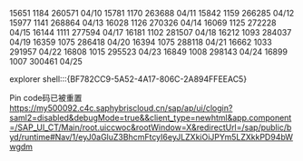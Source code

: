 
15651  1184 260571 04/10
15781  1170 263688 04/11
15842  1159 266285 04/12
15977  1141 268864 04/13
16028  1126 270326 04/14
16069  1125 272228 04/15
16144  1111 277594 04/17
16181  1102 281507 04/18
16212  1093 284037 04/19
16359  1075 286418 04/20
16394  1075 288118 04/21
16662  1033 291957 04/22
16808  1015 295523 04/23
16849  1008 298143 04/24
16899  1007 300461 04/25

explorer shell:::{BF782CC9-5A52-4A17-806C-2A894FFEEAC5}

Pin code码已被重置
https://my500092.c4c.saphybriscloud.cn/sap/ap/ui/clogin?saml2=disabled&debugMode=true&&client_type=newhtml&app.component=/SAP_UI_CT/Main/root.uiccwoc&rootWindow=X&redirectUrl=/sap/public/byd/runtime#Nav/1/eyJ0aGluZ3BhcmFtcyI6eyJLZXkiOiJPYm5LZXkkPD94bWwgdm